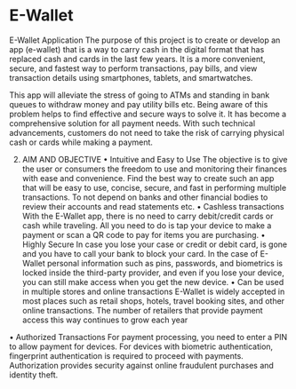 # E-Wallet
E-Wallet Application
The purpose of this project is to create or develop an app (e-wallet) that is a way to carry cash in the digital format that has replaced cash and cards in the last few years. It is a more convenient, secure, and fastest way to perform transactions, pay bills, and view transaction details using smartphones, tablets, and smartwatches. 

This app will alleviate the stress of going to ATMs and standing in bank queues to withdraw money and pay utility bills etc. Being aware of this problem helps to find effective and secure ways to solve it. It has become a comprehensive solution for all payment needs. With such technical advancements, customers do not need to take the risk of carrying physical cash or cards while making a payment.

2.	AIM AND OBJECTIVE
•	Intuitive and Easy to Use
The objective is to give the user or consumers the freedom to use and monitoring their finances with ease and convenience. Find the best way to create such an app that will be easy to use, concise, secure, and fast in performing multiple transactions.
To not depend on banks and other financial bodies to review their accounts and read statements etc.
•	Cashless transactions
With the E-Wallet app, there is no need to carry debit/credit cards or cash while traveling. All you need to do is tap your device to make a payment or scan a QR code to pay for items you are purchasing. 
•	 Highly Secure
In case you lose your case or credit or debit card, is gone and you have to call your bank to block your card.  In the case of E-Wallet personal information such as pins, passwords, and biometrics is locked inside the third-party provider, and even if you lose your device, you can still make access when you get the new device. 
•	Can be used in multiple stores and online transactions
E-Wallet is widely accepted in most places such as retail shops, hotels, travel booking sites, and other online transactions. The number of retailers that provide payment access this way continues to grow each year 

•	Authorized Transactions
For payment processing, you need to enter a PIN to allow payment for devices. For devices with biometric authentication, fingerprint authentication is required to proceed with payments. Authorization provides security against online fraudulent purchases and identity theft.
